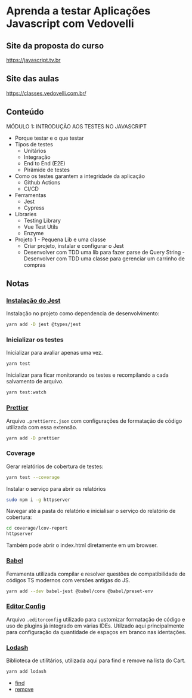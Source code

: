 # Aprenda a testar Aplicações Javascript com Vedovelli

## Site da proposta do curso

https://javascript.tv.br

## Site das aulas

https://classes.vedovelli.com.br/

## Conteúdo

MÓDULO 1: INTRODUÇÃO AOS TESTES NO JAVASCRIPT

- Porque testar e o que testar
- Tipos de testes
  - Unitários
  - Integração
  - End to End (E2E)
  - Pirâmide de testes
- Como os testes garantem a integridade da aplicação
  - Github Actions
  - CI/CD
- Ferramentas
  - Jest
  - Cypress
- Libraries
  - Testing Library
  - Vue Test Utils
  - Enzyme
- Projeto 1 - Pequena Lib e uma classe
  - Criar projeto, instalar e configurar o Jest
  - Desenvolver com TDD uma lib para fazer parse de Query String
    -Desenvolver com TDD uma classe para gerenciar um carrinho de compras

## Notas

### [Instalação do Jest](https://jestjs.io/docs/getting-started)

Instalação no projeto como dependencia de desenvolvimento:

```sh
yarn add -D jest @types/jest
```

### Inicializar os testes

Inicializar para avaliar apenas uma vez.

```sh
yarn test
```

Inicializar para ficar monitorando os testes e recompilando a cada salvamento de arquivo.

```sh
yarn test:watch
```

### [Prettier](https://prettier.io)

Arquivo `.prettierrc.json` com configurações de formatação de código utilizada com essa extensão.

```sh
yarn add -D prettier
```

### Coverage

Gerar relatórios de cobertura de testes:

```sh
yarn test --coverage
```

Instalar o serviço para abrir os relatórios

```sh
sudo npm i -g httpserver
```

Navegar até a pasta do relatório e inicialisar o serviço do relatório de cobertura:

```sh
cd coverage/lcov-report
httpserver
```

Também pode abrir o index.html diretamente em um browser.

### [Babel](https://jestjs.io/docs/getting-started#using-babel)

Ferramenta utilizada compilar e resolver questões de compatibilidade de códigos TS modernos com versões antigas do JS.

```sh
yarn add --dev babel-jest @babel/core @babel/preset-env
```

### [Editor Config](https://editorconfig.org)

Arquivo `.editorconfig` utilizado para customizar formatação de código e uso de plugins já integrado em várias IDEs.
Utilzado aqui principalmente para configuração da quantidade de espaços em branco nas identações.

### [Lodash](https://lodash.com/docs/4.17.15)

Biblioteca de utilitários, utilizada aqui para find e remove na lista do Cart.

```sh
yarn add lodash
```

- [find](https://lodash.com/docs/4.17.15#find)
- [remove](https://lodash.com/docs/4.17.15#remove)
